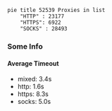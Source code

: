 
```mermaid
pie title 52539 Proxies in list
    "HTTP" : 23177
    "HTTPS": 6922
    "SOCKS" : 28493
```

### Some Info
#### Average Timeout

- mixed: 3.4s
- http: 1.6s
- https: 8.3s
- socks: 5.0s